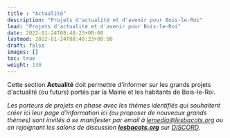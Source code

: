 ```yaml
---
title : "Actualité"
description: "Projets d'actualité et d'avenir pour Bois-le-Roi"
lead: "Projets d'actualité et d'avenir pour Bois-le-Roi"
date: 2022-01-24T08:48:23+00:00
lastmod: 2022-01-24T08:48:23+00:00
draft: false
images: []
toc: true
weight: 130
---
```


Cette section **Actualité** doit permettre d'informer sur les grands projets d'actualité (ou futurs) portés par  la Mairie et les habitants de Bois-le-Roi.

*Les porteurs de projets en phase avec les thèmes identifiés qui souhaitent créer ici leur page d'information ici (ou proposer de nouveaux grands thèmes) sont invités à se manifester par email à lemedia@lesbacots.org ou en rejoignant les salons de discussion **[lesbacots.org](https://discord.gg/rtZVXnPq6C)** sur [DISCORD](https://www.lesbacots.org/comment_participer/comment_contribuer/discord/).*
